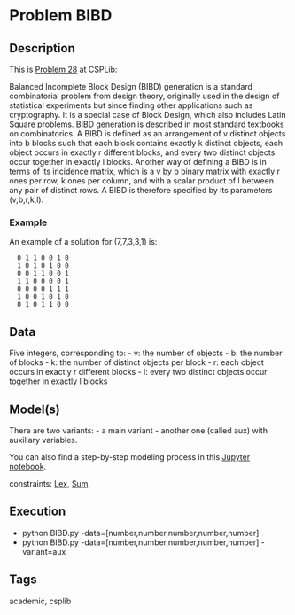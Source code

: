 # Problem BIBD
## Description
This is [Problem 28](http://www.csplib.org/Problems/prob028) at CSPLib:

Balanced Incomplete Block Design (BIBD) generation is a standard combinatorial problem from design theory,
originally used in the design of statistical experiments but since finding other applications such as cryptography.
It is a special case of Block Design, which also includes Latin Square problems.
BIBD generation is described in most standard textbooks on combinatorics.
A BIBD is defined as an arrangement of v distinct objects into b blocks such that each block contains exactly k distinct objects,
each object occurs in exactly r different blocks, and every two distinct objects occur together in exactly l blocks.
Another way of defining a BIBD is in terms of its incidence matrix, which is a v by b binary matrix with exactly r ones per row, k ones per column, and with a scalar product of l between any pair of distinct rows.
A BIBD is therefore specified by its parameters (v,b,r,k,l).

### Example
  An example of a solution for (7,7,3,3,1) is:
  ```
    0 1 1 0 0 1 0
    1 0 1 0 1 0 0
    0 0 1 1 0 0 1
    1 1 0 0 0 0 1
    0 0 0 0 1 1 1
    1 0 0 1 0 1 0
    0 1 0 1 1 0 0
  ```

## Data
  Five integers, corresponding to:
    - v: the number of objects
    - b: the number of blocks
    - k: the number of distinct objects per block
    - r: each object occurs in exactly r different blocks
    - l: every two distinct objects occur together in exactly l blocks

## Model(s)
  There are two variants:
    - a main variant
    - another one (called aux) with auxiliary variables.

  You can also find a step-by-step modeling process in this [Jupyter notebook](https://pycsp.org/documentation/models/CSP/Bibd/).

  constraints: [Lex](http://pycsp.org/documentation/constraints/Lex), [Sum](http://pycsp.org/documentation/constraints/Sum)

## Execution
  - python BIBD.py -data=[number,number,number,number,number]
  - python BIBD.py -data=[number,number,number,number,number] -variant=aux

## Tags
  academic, csplib
